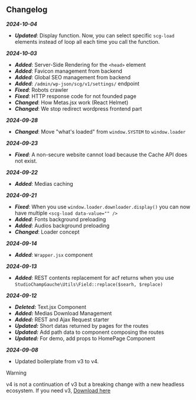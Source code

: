 ## Changelog

***2024-10-04***
- ***Updated***: Display function. Now, you can select specific `scg-load` elements instead of loop all each time you call the function.


***2024-10-03***

- ***Added***: Server-Side Rendering for the `<head>` element
- ***Added***: Favicon management from backend
- ***Added***: Global SEO management from backend
- ***Added***: `/admin/wp-json/scg/v1/settings/` endpoint
- ***Fixed***: Robots crawler
- ***Fixed***: HTTP response code for not founded page
- ***Changed***: How Metas.jsx work (React Helmet)
- ***Changed***: We stop redirect wordpress frontend part


***2024-09-28***

- ***Changed***: Move "what's loaded" from `window.SYSTEM` to `window.loader`


***2024-09-23***

- ***Fixed***: A non-secure website cannot load because the Cache API does not exist.


***2024-09-22***

- ***Added***: Medias caching


***2024-09-21***

- ***Fixed***: When you use `window.loader.downloader.display()` you can now have multiple `<scg-load data-value="" />`
- ***Added***: Fonts background preloading
- ***Added***: Audios background preloading
- ***Changed***: Loader concept


***2024-09-14***

- ***Added***: `Wrapper.jsx` component


***2024-09-13***

- ***Added***: REST contents replacement for acf returns when you use `StudioChampGauche\Utils\Field::replace($searh, $replace)`


***2024-09-12***

- ***Deleted:*** Text.jsx Component
- ***Added:*** Medias Download Management
- ***Added:*** REST and Ajax Request starter
- ***Updated:*** Short datas returned by pages for the routes 
- ***Updated:*** Add path data to component composing the routes 
- ***Updated:*** For demo, add props to HomePage Component


***2024-09-08***

- Updated boilerplate from v3 to v4.

> [!WARNING]
> v4 is not a continuation of v3 but a breaking change with a new headless ecosystem. If you need v3, [Download here](https://archives.champgauche.studio/wordpress-boilerplate-v3.zip)